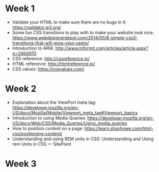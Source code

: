 # Week 1
* Validate your HTML to make sure there are no bugs in it: https://validator.w3.org/
* Some fun CSS transitions to play with to make your website look nice: https://www.webdesignerdepot.com/2014/05/8-simple-css3-transitions-that-will-wow-your-users/
* Introduction to ARIA: http://www.informit.com/articles/article.aspx?p=2464970
* CSS reference: http://cssreference.io/
* HTML reference: http://htmlreference.io/
* CSS values: https://cssvalues.com/

# Week 2
* Explanation about the ViewPort meta tag: https://developer.mozilla.org/en-US/docs/Mozilla/Mobile/Viewport_meta_tag#Viewport_basics
* Introduction to using Media Queries: https://developer.mozilla.org/en-US/docs/Web/CSS/Media_Queries/Using_media_queries
* How to position content on a page: https://learn.shayhowe.com/html-css/positioning-content/
* Understanding and using REM units in CSS: Understanding and Using rem Units in CSS — SitePoint

# Week 3
